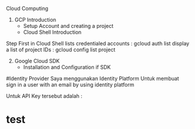 Cloud Computing
1. GCP Introduction
    - Setup Account and creating a project
    - Cloud Shell Introduction

Step First in Cloud Shell
lists credentialed accounts : gcloud auth list
display a list of project IDs : gcloud config list project


2. Google Cloud SDK
    - Installation and Configuration if SDK


#Identity Provider
Saya menggunakan Identity Platform
Untuk membuat sign in a user with an email by using identity platform

Untuk API Key tersebut adalah :

<script src="https://www.gstatic.com/firebasejs/8.0/firebase.js"></script>
<script>
  var config = {
    apiKey: "AIzaSyB0rLTFUfOTy2lDrXpUFqpSM2Mxa6B8jZA",
    authDomain: "mokel-on.firebaseapp.com",
  };
  firebase.initializeApp(config);
</script>

# test
